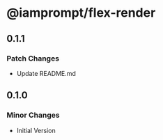 # @iamprompt/flex-render

## 0.1.1

### Patch Changes

- Update README.md

## 0.1.0

### Minor Changes

- Initial Version
